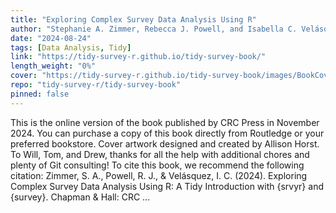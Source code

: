 ```yaml
---
title: "Exploring Complex Survey Data Analysis Using R"
author: "Stephanie A. Zimmer, Rebecca J. Powell, and Isabella C. Velásquez"
date: "2024-08-24"
tags: [Data Analysis, Tidy]
link: "https://tidy-survey-r.github.io/tidy-survey-book/"
length_weight: "0%"
cover: "https://tidy-survey-r.github.io/tidy-survey-book/images/BookCover_Final.jpg"
repo: "tidy-survey-r/tidy-survey-book"
pinned: false
---
```


This is the online version of the book published by CRC Press in November 2024. You can purchase a copy of this book directly from Routledge or your preferred bookstore. Cover artwork designed and created by Allison Horst. To Will, Tom, and Drew, thanks for all the help with additional chores and plenty of Git consulting! To cite this book, we recommend the following citation: Zimmer, S. A., Powell, R. J., & Velásquez, I. C. (2024). Exploring Complex Survey Data Analysis Using R: A Tidy Introduction with {srvyr} and {survey}. Chapman & Hall: CRC ...
